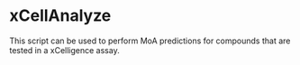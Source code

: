 # xCellAnalyze
This script can be used to perform MoA predictions for compounds that are tested in a xCelligence assay.
